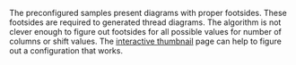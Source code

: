 The preconfigured samples present diagrams with proper footsides. These footsides are required to generated thread diagrams. The algorithm is not clever enough to figure out footsides for all possible values for number of columns or shift values. The [interactive thumbnail] page can help to figure out a configuration that works.

[interactive thumbnail]: https://d-bl.github.io/GroundForge/thumbnails.html